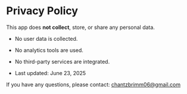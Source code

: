 # Privacy Policy

This app does **not collect**, store, or share any personal data.

- No user data is collected.
- No analytics tools are used.
- No third-party services are integrated.

- Last updated: June 23, 2025

If you have any questions, please contact: chantzbrimm06@gmail.com
